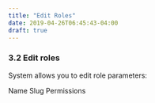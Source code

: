 ```yaml
---
title: "Edit Roles"
date: 2019-04-26T06:45:43-04:00
draft: true
---
```


### 3.2 Edit roles

System allows you to edit role parameters:

Name
Slug
Permissions
